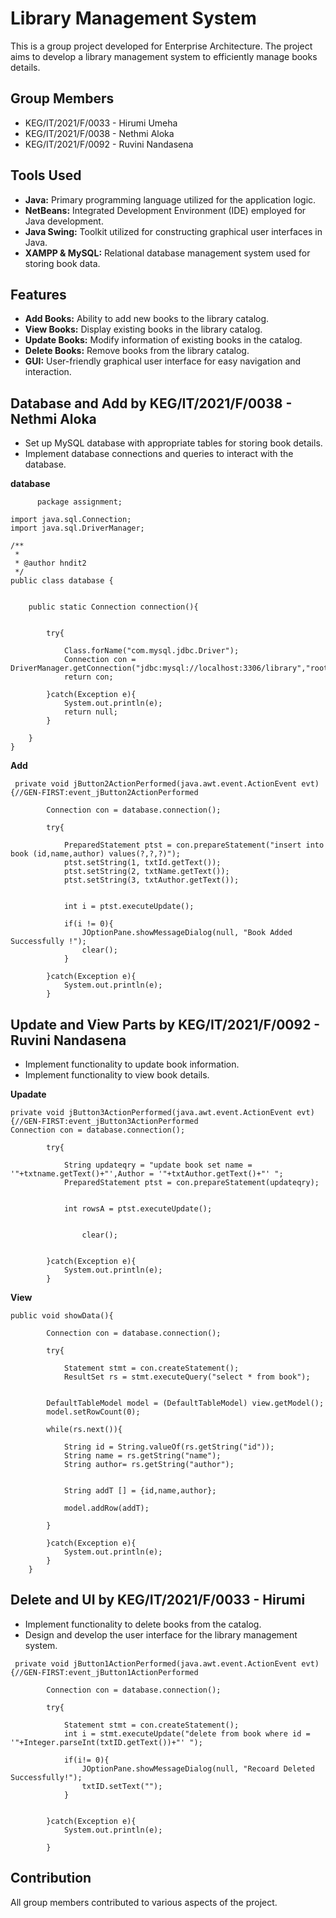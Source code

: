 # Library Management System

This is a group project developed for Enterprise Architecture. The project aims to develop a library management system to efficiently manage books details.

## Group Members

- KEG/IT/2021/F/0033 - Hirumi Umeha
- KEG/IT/2021/F/0038 - Nethmi Aloka
- KEG/IT/2021/F/0092 - Ruvini Nandasena


## Tools Used

- **Java:** Primary programming language utilized for the application logic.
- **NetBeans:** Integrated Development Environment (IDE) employed for Java development.
- **Java Swing:** Toolkit utilized for constructing graphical user interfaces in Java.
- **XAMPP & MySQL:** Relational database management system used for storing book data.



## Features

- **Add Books:** Ability to add new books to the library catalog.
- **View Books:** Display existing books in the library catalog.
- **Update Books:** Modify information of existing books in the catalog.
- **Delete Books:** Remove books from the library catalog.
- **GUI:** User-friendly graphical user interface for easy navigation and interaction.

## Database and Add by **KEG/IT/2021/F/0038 - Nethmi Aloka**

- Set up MySQL database with appropriate tables for storing book details.
- Implement database connections and queries to interact with the database.


**database**    
```       
      package assignment;

import java.sql.Connection;
import java.sql.DriverManager;

/**
 *
 * @author hndit2
 */
public class database {
    
    
    public static Connection connection(){
    
        
        try{
        
            Class.forName("com.mysql.jdbc.Driver");
            Connection con = DriverManager.getConnection("jdbc:mysql://localhost:3306/library","root","");
            return con;
        
        }catch(Exception e){
            System.out.println(e);
            return null;
        }
        
    }
}
```
**Add**
```
 private void jButton2ActionPerformed(java.awt.event.ActionEvent evt) {//GEN-FIRST:event_jButton2ActionPerformed
       
        Connection con = database.connection();
        
        try{
            
            PreparedStatement ptst = con.prepareStatement("insert into book (id,name,author) values(?,?,?)");
            ptst.setString(1, txtId.getText());
            ptst.setString(2, txtName.getText());
            ptst.setString(3, txtAuthor.getText());
          
            
            int i = ptst.executeUpdate();
            
            if(i != 0){
                JOptionPane.showMessageDialog(null, "Book Added Successfully !");
                clear();
            }
        
        }catch(Exception e){
            System.out.println(e);
        }
```
## Update and View Parts by **KEG/IT/2021/F/0092 - Ruvini Nandasena**

- Implement functionality to update book information.
- Implement functionality to view book details.

**Upadate**
```
private void jButton3ActionPerformed(java.awt.event.ActionEvent evt) {//GEN-FIRST:event_jButton3ActionPerformed
Connection con = database.connection();

        try{
            
            String updateqry = "update book set name = '"+txtname.getText()+"',Author = '"+txtAuthor.getText()+"' ";
            PreparedStatement ptst = con.prepareStatement(updateqry);
            
            
            int rowsA = ptst.executeUpdate();
            
           
                clear();
            

        }catch(Exception e){
            System.out.println(e);
        }

```
**View**

```
public void showData(){
    
        Connection con = database.connection();
        
        try{
        
            Statement stmt = con.createStatement();
            ResultSet rs = stmt.executeQuery("select * from book");
            
            
        DefaultTableModel model = (DefaultTableModel) view.getModel();
        model.setRowCount(0);
        
        while(rs.next()){
        
            String id = String.valueOf(rs.getString("id"));
            String name = rs.getString("name");
            String author= rs.getString("author");
          
            
            String addT [] = {id,name,author};
            
            model.addRow(addT);
        
        }
        
        }catch(Exception e){
            System.out.println(e);
        }
    }

```

## Delete and UI by **KEG/IT/2021/F/0033 - Hirumi**

- Implement functionality to delete books from the catalog.
- Design and develop the user interface for the library management system.

```
 private void jButton1ActionPerformed(java.awt.event.ActionEvent evt) {//GEN-FIRST:event_jButton1ActionPerformed
        
        Connection con = database.connection();
        
        try{
            
            Statement stmt = con.createStatement();
            int i = stmt.executeUpdate("delete from book where id = '"+Integer.parseInt(txtID.getText())+"' ");
            
            if(i!= 0){
                JOptionPane.showMessageDialog(null, "Recoard Deleted Successfully!");
                txtID.setText("");
            }
            
        
        }catch(Exception e){
            System.out.println(e);
        
        }
```

## Contribution

All group members contributed to various aspects of the project.







